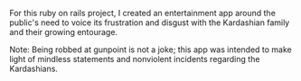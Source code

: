 For this ruby on rails project, I created an entertainment app around the public's need to voice its frustration and disgust with the Kardashian family and their growing entourage. 

Note: Being robbed at gunpoint is not a joke; this app was intended to make light of mindless statements and nonviolent incidents regarding the Kardashians.
